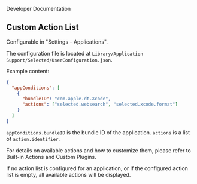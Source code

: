 Developer Documentation

## Custom Action List

Configurable in "Settings - Applications".

The configuration file is located at `Library/Application Support/Selected/UserConfiguration.json`.

Example content:

```json
{
  "appConditions": [
    {
      "bundleID": "com.apple.dt.Xcode",
      "actions": ["selected.websearch", "selected.xcode.format"]
    }
  ]
}
```

`appConditions.bundleID` is the bundle ID of the application.
`actions` is a list of `action.identifier`.

For details on available actions and how to customize them, please refer to Built-in Actions and Custom Plugins.

If no action list is configured for an application, or if the configured action list is empty, all available actions will be displayed.

